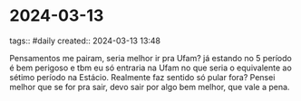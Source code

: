 # 2024-03-13
tags:: #daily 
created:: 2024-03-13 13:48

Pensamentos me pairam, seria melhor ir pra Ufam?
já estando no 5 período é bem perigoso e tbm eu só entraria na Ufam no que seria o equivalente ao sétimo período na Estácio.
Realmente faz sentido só pular fora?
Pensei melhor que se for pra sair, devo sair por algo bem melhor, que vale a pena.